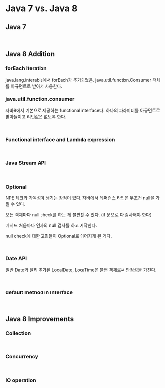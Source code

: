# Java 7 vs. Java 8
## Java 7

<br>

## Java 8 Addition
### forEach iteration
java.lang.interable에서 forEach가 추가되었음.
java.util.function.Consumer 객체를 아규먼트로 받아서 사용한다.

### java.util.function.consumer
자바8에서 기본으로 제공하는 functional interface다.
하나의 파라미터를 아규먼트로 받아들이고 리턴값은 없도록 한다.

<br>

### Functional interface and Lambda expression

<br>

### Java Stream API

<br>

### Optional
NPE 체크와 가독성이 생기는 장점이 있다.
자바에서 레퍼런스 타입은 무조건 null을 가질 수 있다.

모든 객체마다 null check를 하는 게 불편할 수 있다. (if 문으로 다 검사해야 한다)

메서드 처음마다 인자의 null 검사를 하고 시작한다.

null check에 대한 고민들이 Optional로 이어지게 된 거다.

<br>

### Date API
일반 Date와 달리 추가된 LocalDate, LocaTime은 불변 객체로써 안정성을 가진다.


<br>

### default method in Interface

<br>


## Java 8 Improvements
### Collection

<br>

### Concurrency

<br>

### IO operation

<br>
